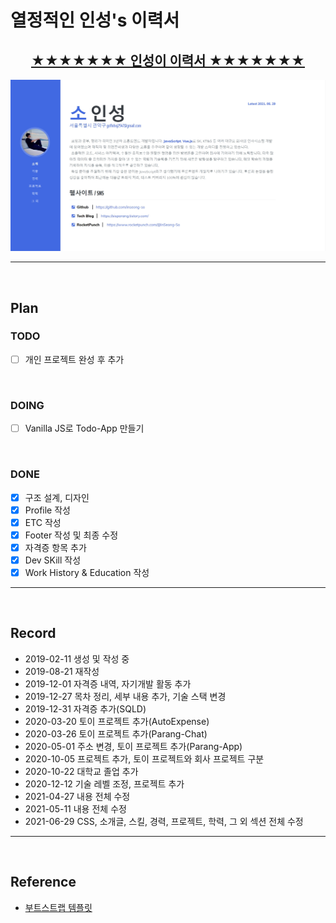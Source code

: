 # 열정적인 인성's 이력서

<div align=center>

## [★★★★★★★ 인성이 이력서 ★★★★★★★](https://inseong-so.github.io)
![new_resume_main](img/banner2.jpg)

</div>

<hr>
<br>

## Plan
### TODO
- [ ] 개인 프로젝트 완성 후 추가

<br>

### DOING
- [ ] Vanilla JS로 Todo-App 만들기

<br>

### DONE
- [x] 구조 설계, 디자인
- [x] Profile 작성
- [x] ETC 작성
- [x] Footer 작성 및 최종 수정
- [x] 자격증 항목 추가
- [x] Dev SKill 작성
- [x] Work History & Education 작성

<hr>
<br>

## Record
- 2019-02-11 생성 및 작성 중
- 2019-08-21 재작성
- 2019-12-01 자격증 내역, 자기개발 활동 추가
- 2019-12-27 목차 정리, 세부 내용 추가, 기술 스택 변경
- 2019-12-31 자격증 추가(SQLD)
- 2020-03-20 토이 프로젝트 추가(AutoExpense)
- 2020-03-26 토이 프로젝트 추가(Parang-Chat)
- 2020-05-01 주소 변경, 토이 프로젝트 추가(Parang-App)
- 2020-10-05 프로젝트 추가, 토이 프로젝트와 회사 프로젝트 구분
- 2020-10-22 대학교 졸업 추가
- 2020-12-12 기술 레벨 조정, 프로젝트 추가
- 2021-04-27 내용 전체 수정
- 2021-05-11 내용 전체 수정
- 2021-06-29 CSS, 소개글, 스킬, 경력, 프로젝트, 학력, 그 외 섹션 전체 수정

<hr>
<br>

## Reference
- [부트스트랩 템플릿](https://startbootstrap.com/themes/resume/)

<br>
